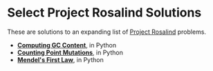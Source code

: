 Select Project Rosalind Solutions
=================
These are solutions to an expanding list of [Project Rosalind](http://http://rosalind.info/) problems.

- **[Computing GC Content](http://rosalind.info/problems/gc/)**, in Python
- **[Counting Point Mutations](http://rosalind.info/problems/hamm/)**, in Python
- **[Mendel's First Law](http://rosalind.info/problems/iprb/)**, in Python
